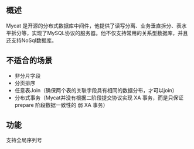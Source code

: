 ## 概述
Mycat 是开源的分布式数据库中间件，他提供了读写分离、业务垂直拆分、表水平拆分等，实现了MySQL协议的服务器。他不仅支持常用的关系型数据库，并且还支持NoSql数据库。

## 不适合的场景
- 非分片字段
- 分页排序
- 任意表Join（确保两个表的关联字段具有相同的数据分布，才可以join）
- 分布式事务（Mycat并没有根据二阶段提交协议实现 XA 事务，而是只保证 prepare 阶段数据一致性的 弱 XA 事务）


## 功能
支持全局序列号